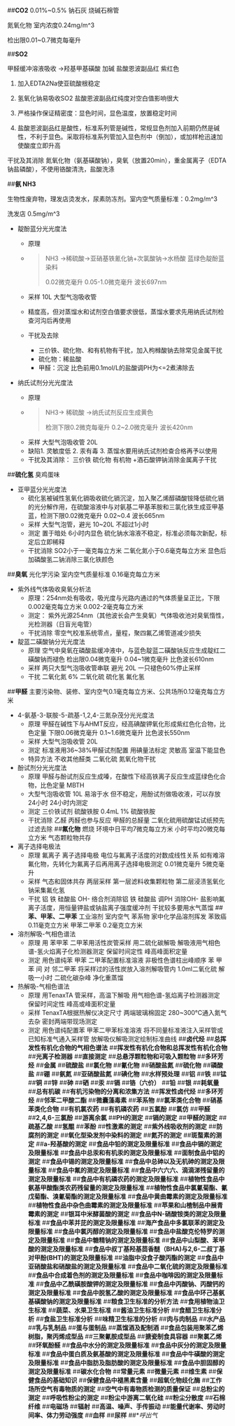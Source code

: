 ##**CO2**
0.01%~0.5% 钠石灰 烧碱石棉管

氮氧化物 室内浓度0.24mg/m^3

检出限0.01~0.7微克每毫升

##**SO2**  

甲醛缓冲溶液吸收 ->羟基甲基磺酸 加碱 盐酸恩波副品红 紫红色

1. 加入EDTA2Na使亚硫酸根稳定

2. 氢氧化钠易吸收SO2 盐酸恩波副品红纯度对空白值影响很大

3. 严格操作保证精密度：显色时间，显色温度，放置稳定时间

4. 盐酸恩波副品红是酸性，标准系列管是碱性，常规显色剂加入前期仍然是碱性，不利于显色。采取将标准系列管加入显色剂中（倒加），或加样枪迅速加使酸度立即升高

干扰及其消除 氮氧化物（氨基磺酸钠），臭氧（放置20min），重金属离子（EDTA钠盐磷酸），不使用铬酸清洗，盐酸洗涤

##**氨 NH3**

生物性废弃物，理发店烫发水，尿素防冻剂。室内空气质量标准：0.2mg/m^3 

洗发店 0.5mg/m^3

- 靛酚蓝分光光度法

  - 原理 

  - > NH3 ->稀硫酸->亚硝基铁氰化钠+次氯酸钠->水杨酸 蓝绿色靛酚蓝染料
    >
    > 0.02微克毫升  0.05-1.0微克毫升  波长697nm

  - 采样 10L 大型气泡吸收管

  - 精度高，但对蒸馏水和试剂空白值要求很低，蒸馏水要求先用纳氏试剂检查河沟后再使用

  - 干扰及去除
    - 三价铁、硫化物、和有机物有干扰，加入枸橼酸钠去除常见金属干扰
    - 硫化物：稀盐酸 
    - 甲醛：沉淀 比色前用0.1mol/L的盐酸调PH为<=2煮沸除去
- 纳氏试剂分光光度法
  - 原理
  - >NH3-> 稀硫酸 ->纳氏试剂反应生成黄色
    >
    >检测下限0.2微克每毫升 0.2~2.0微克毫升 波长420nm
    >
  - 采样 大型气泡吸收管 20L
  - 缺陷1. 灵敏度低 2. 汞有毒 3. 蒸馏水要用纳氏试剂检查合格再予以使用
  - 干扰及其消除： 三价铁 硫化物 有机物 +酒石酸钾钠消除金属离子干扰

##**硫化氢**
臭鸡蛋味
- 亚甲蓝分光光度法
  - 硫化氢被碱性氢氧化镉吸收硫化镉沉淀，加入聚乙烯醇磷酸铵降低硫化镉的光分解作用，在硫酸溶液中与对氨基二甲基苯胺和三氯化铁生成亚甲基蓝，检测下限0.02微克毫升 0.02~0.4 波长665nm
  - 采样 大型气泡管，避光 10~20L 不超过1小时
  - 测定 置于暗处 6小时内显色 硫化钠水溶液不稳定，标准必须每次新配，标定后立即稀释
  - 干扰消除 SO2小于一毫克每立方米 二氧化氮小于0.6毫克每立方米 显色后加磷酸氢二钠消除三氯化铁颜色
  
##**臭氧**
光化学污染 室内空气质量标准 0.16毫克每立方米
- 紫外线气体吸收臭氧分析法
  - 原理：254nm处有吸收，吸光度与光路内通过的气体质量呈正比，下限0.002毫克每立方米 0.002-2毫克每立方米
  - 测定： 紫外光源254nm（其他波长会产生臭氧）气体吸收池对臭氧惰性，光检测器（日盲光电管）
  - 干扰消除 零空气校准系统零点，量程，聚四氟乙烯管道减少损失
- 靛蓝二磺酸钠分光光度法
  - 原理 空气中臭氧在磷酸盐缓冲液中，与蓝色靛蓝二磺酸钠反应生成靛红二磺酸钠而褪色 检出限0.04微克毫升 0.04~1微克毫升 比色波长610nm
  - 采样 两只大型气泡吸收管串联 避光 20L 一只褪色60%停止采样
  - 干扰 二氧化氮 6% 二氧化硫 硫化氢 氟化氢
  
##**甲醛**
主要污染物、装修、室内空气0.1毫克每立方米、公共场所0.12毫克每立方米
- 4-氨基-3-联胺-5-疏基-1,2,4-三氮杂茂分光光度法
  - 原理 甲醛在碱性下与AHMT反应，经高碘酸钾氧化形成紫红色化合物，比色定量 下限0.06微克毫升 0.1~1.6微克毫升 比色波长550nm
  - 采样 大型气泡吸收管 20L
  - 测定 标准液用36~38%甲醛试剂配置 用碘量法标定 灵敏高 室温下能显色
  - 特异方法 不收其他醛类 二氧化硫 氮氧化物干扰
- 酚试剂分光光度法
  - 原理 甲醛与酚试剂反应生成嗪，在酸性下经高铁离子反应生成蓝绿色化合物，比色定量 MBTH
  - 大型气泡吸收管 10L 易溶于水 但不稳定，用酚试剂做吸收液，可以存放24小时 24小时内测定
  - 测定 三价铁试剂 硫酸铁胺 0.4mL 1% 硫酸铁胺
  - 干扰消除 乙醛 丙醛也参与反应 甲醛的总醛量 二氧化硫用硫酸锰试纸预先过滤去除
##**氟化物**
燃烧 环境中日平均7微克每立方米 小时平均20微克每立方米 气态颗粒物共存
- 离子选择电极法
  - 原理 氟离子 离子选择电极 电位与氟离子活度的对数成线性关系 如有难溶氟化物，先转化为氟离子后再用离子选择电极测定 0.01微克毫升 5微克毫升
  - 采样 气态和固体共存 两层采样 第一层滤料收集颗粒物 第二层浸渍氢氧化钠采集氟化氢
  - 干扰 铝 铁 硅酸盐 OH- 络合剂消除铝 铁 硅酸盐 调PH 消除OH- 盐影响氟离子活度，用恒量钾盐或钠盐离子强度缓冲剂 干扰较多要用水气蒸馏
##**苯、甲苯、二甲苯**
工业溶剂 室内空气 苯系物 家中化学品溶剂挥发 苯致癌 0.11毫克立方米 甲苯二甲苯 0.2毫克立方米
- 溶剂解吸-气相色谱法
  - 原理 用 苯甲苯 二甲苯用活性炭管采样 用二硫化碳解吸 解吸液用气相色谱-氢火焰离子化检测器测定 保留时间定性 峰高峰面积定量
  - 测定 用色谱纯苯 甲苯 二甲苯配置标准溶液 非极性色谱柱出峰顺序 苯 甲苯 间 对 邻二甲苯 将采样过的活性炭放入溶剂解吸管内 1.0ml二氧化硫 解吸一小时 二硫化碳杂峰 净化重蒸馏
- 热解吸-气相色谱法
  - 原理 用TenaxTA 管采样，高温下解吸 用气相色谱-氢焰离子检测器测定 保留时间定性 峰高或峰面积定量
  - 采样 TenaxTA根据热解仪决定尺寸 两端玻璃棉固定 280~300℃通入氮气去杂 密封两端带现场测定
  - 测定 用色谱纯配置苯 甲苯二甲苯标准溶液 将不同量标准液注入采样管或已知标准气通入采样管 放解吸仪解吸测定绘制标准曲线
##**卤代烃**
##**总挥发性有机化合物的气相色谱法**
##**挥发性有机化合物和总挥发性有机化合物**
##**光离子检测器**
##**直接测定**
##**总悬浮颗粒物和可吸入颗粒物**
##**多环芳烃**
##**金属**
##**硫酸盐**
##**氯化物**
##**氰化物**
##**硝酸盐氮**
##**硫化物**
##**磷酸盐**
##**硼**
##**氨氮**
##**亚硝酸盐氮**
##**碘化物**
##**水样预处理**
##**铝**
##**铁**
##**锰**
##**铜**
##**锌**
##**砷**
##**硒**
##**汞**
##**镉**
##**铬（六价）**
##**铅**
##**银**
##**耗氧量**
##**总有机碳**
##**有机污染物的分离和浓集方法**
##**挥发性卤代烃**
##**多环芳烃**
##**邻苯二甲酸二酯**
##**微囊藻毒素**
##**苯系物**
##**氯苯类化合物**
##**硝基苯类化合物**
##**有机氯农药**
##**有机磷农药**
##**五氯酚**
##**氯仿**
##**甲醛**
##**2,4,6-三氯酚**
##**游离余氯**
##**PH的测定**
##**镉的测定**
##**甲醛的测定**
##**疏基乙酸**
##**氢醌**
##**苯酚**
##**性激素的测定**
##**紫外线吸收剂的测定**
##**防腐剂的测定**
##**氧化型染发剂中染料的测定**
##**氮芥的测定**
##**斑蝥素的测定**
##**a-羟基酸的测定**
##**食品中铅的测定及限量标准**
##**食品中镉的测定及限量标准**
##**食品中总汞和有机汞的测定及限量标准**
##**面制食品中铝的测定**
##**食品中锡的测定及限量标准**
##**食品中总砷以及无机砷的测定及限量标准**
##**食品中氟的测定及限量标准**
##**食品中六六六、滴滴涕残留量的测定及限量标准**
##**食品中有机磷农药的测定及限量标准**
##**植物性食品中氨基甲酸酯类农药残留量的测定及限量标准**
##**植物性食品中氯氰菊酯、氰戊菊酯、溴氰菊酯的测定及限量标准**
##**食品中黄曲霉素的测定及限量标准**
##**植物性食品中杂色曲霉素的测定及限量标准**
##**苹果和山楂制品中展青霉素的测定**
##**银耳中米酵菌酸的测定**
##**食品中N-硝酸铵类的测定及限量标准**
##**食品中苯并芘的测定及限量标准**
##**海产食品中多氯联苯的测定及限量标准**
##**食品中氯丙醇的测定及限量标准**
##**食品中盐酸克伦特罗的测定及限量标准**
##**食品中糖精钠的测定及限量标准**
##**食品中山梨酸、苯甲酸的测定及限量标准**
##**食品中叔丁基羟基茴香醚（BHA)与2,6-二叔丁基对甲酚(BHT)的测定及限量标准**
##**油脂中没食子酸丙酯的测定**
##**食品中亚硝酸盐和硝酸盐的测定及限量标准**
##**食品中二氧化硫的测定及限量标准**
##**食品中合成着色剂的测定及限量标准**
##**食品中咖啡因的测定及限量标准**
##**食品中乙酰磺胺酸钾的测定及限量标准**
##**食品中丙酸钠、丙酸钙的测定及限量标准**
##**食品中脱氢乙酸的测定及限量标准**
##**食品中环己基氨基磺酸钠的测定及限量标准**
##**粮食卫生标准的分析方法**
##**食用植物油卫生标准**
##**蔬菜、水果卫生标准**
##**酱油卫生标准分析**
##**食醋卫生标准分析**
##**食盐卫生标准分析**
##**味精卫生标准的分析**
##**肉与肉制品**
##**水产品**
##**乳与乳制品**
##**蛋与蛋制品**
##**蒸馏酒及配制酒**
##**食品包装用聚苯乙烯树脂，聚丙烯成型品**
##**三聚氰胺成型品**
##**搪瓷制食具容器**
##**聚氯乙烯**
##**环氧酚醛**
##**食品中水分的测定及限量标准**
##**食品中灰分的测定及限量标准**
##**食品中蛋白质及氨基酸的测定及限量标准**
##**食品中牛磺酸的测定及限量标准**
##**食品中脂肪及脂肪酸的测定及限量标准**
##**食品中胆固醇的测定及限量标准**
##**碳水化合物**
##**常量元素**
##**微量元素**
##**维生素**
##**保健食品的基础知识**
##**保健食品中褪黑素含量**
##**超氧化物歧化酶**
##**工作场所空气有毒物质的测定**
##**空气中有毒物质检测的质量保证**
##**总粉尘的测定**
##**呼吸性粉尘的测定**
##**粉尘中游离二氧化硅**
##**粉尘分散度**
##**石棉纤维**
##**电磁场**
##**辐射**
##**高温、噪声、手传振动**
##**能量代谢率、劳动时间率、体力劳动强度**
##**血样**
##**尿样**
##**呼出气*